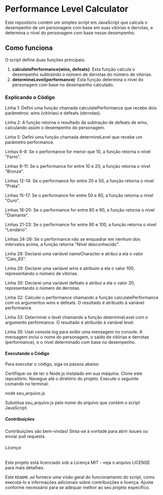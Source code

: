 # Performance Level Calculator

Este repositório contém um simples script em JavaScript que calcula o desempenho de um personagem com base em suas vitórias e derrotas, e determina o nível do personagem com base nesse desempenho.

## Como funciona

O script define duas funções principais:

1. **calculatePerformance(wins, defeats)**: Esta função calcula o desempenho subtraindo o número de derrotas do número de vitórias.
2. **determineLevel(performance)**: Esta função determina o nível do personagem com base no desempenho calculado.

### Explicando o Código

Linha 1: Defini uma função chamada calculatePerformance que recebe dois parâmetros: wins (vitórias) e defeats (derrotas).

Linha 2: A função retorna o resultado da subtração de defeats de wins, calculando assim o desempenho do personagem.

Linha 5: Defini uma função chamada determineLevel que recebe um parâmetro performance.

Linhas 6-8: Se o performance for menor que 10, a função retorna o nível "Ferro".

Linhas 9-11: Se o performance for entre 10 e 20, a função retorna o nível "Bronze".

Linhas 12-14: Se o performance for entre 20 e 50, a função retorna o nível "Prata".

Linhas 15-17: Se o performance for entre 50 e 80, a função retorna o nível "Ouro".

Linhas 18-20: Se o performance for entre 80 e 90, a função retorna o nível "Diamante".

Linhas 21-23: Se o performance for entre 90 e 100, a função retorna o nível "Lendário".

Linhas 24-26: Se o performance não se enquadrar em nenhum dos intervalos acima, a função retorna "Nível desconhecido".

Linha 28: Declarei uma variável nameCharacter e atribuí a ela o valor "Caio_93".

Linha 29: Declarei uma variável wins e atribuím a ela o valor 100, representando o número de vitórias.

Linha 30: Declarei uma variável defeats e atribuí a ela o valor 20, representando o número de derrotas.

Linha 32: Calculei o performance chamando a função calculatePerformance com os argumentos wins e defeats. O resultado é atribuído à variável performance.

Linha 33: Determinei o level chamando a função determineLevel com o argumento performance. O resultado é atribuído à variável level.

Linha 35: Usei console.log para exibir uma mensagem no console. A mensagem inclui o nome do personagem, o saldo de vitórias e derrotas (performance), e o nível determinado com base no desempenho.

#### Executando o Código
Para executar o código, siga os passos abaixo:

Certifique-se de ter o Node.js instalado em sua máquina.
Clone este repositório.
Navegue até o diretório do projeto.
Execute o seguinte comando no terminal:

node seu_arquivo.js

Substitua seu_arquivo.js pelo nome do arquivo que contém o script JavaScript.

##### Contribuições
Contribuições são bem-vindas! Sinta-se à vontade para abrir issues ou enviar pull requests.

###### Licença
Este projeto está licenciado sob a Licença MIT - veja o arquivo LICENSE para mais detalhes.

Este `README.md` fornece uma visão geral do funcionamento do script, como executá-lo e informações adicionais sobre contribuições e licença. Ajuste conforme necessário para se adequar melhor ao seu projeto específico.
